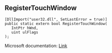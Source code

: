 ## RegisterTouchWindow

```
[DllImport("user32.dll", SetLastError = true)]
public static extern bool RegisterTouchWindow(
   IntPtr hWnd,
   uint ulFlags
);
```

Microsoft documentation: [Link](https://docs.microsoft.com/en-us/windows/win32/api/winuser/nf-winuser-registertouchwindow)
